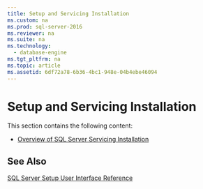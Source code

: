 ```yaml
---
title: Setup and Servicing Installation
ms.custom: na
ms.prod: sql-server-2016
ms.reviewer: na
ms.suite: na
ms.technology: 
  - database-engine
ms.tgt_pltfrm: na
ms.topic: article
ms.assetid: 6df72a78-6b36-4bc1-948e-04b4ebe46094
---
```

# Setup and Servicing Installation
  This section contains the following content:  
  
-   [Overview of SQL Server Servicing Installation](../../Topics/TopicNameNotContainA/Overview-of-SQL-Server-Servicing-Installation.md)  
  
## See Also  
 [SQL Server Setup User Interface Reference](../../Topics/TopicNameNotContainA/SQL-Server-Setup-User-Interface-Reference.md)  
  
  
